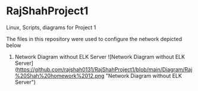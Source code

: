 # RajShahProject1
Linux, Scripts, diagrams for Project 1

The files in this repository were used to configure the network depicted below

1. Network Diagram without ELK Server
![Network Diagram without ELK Server] (https://github.com/rajshah0131/RajShahProject1/blob/main/Diagram/Raj%20Shah%20homework%2012.png "Network Diagram without ELK Server")
